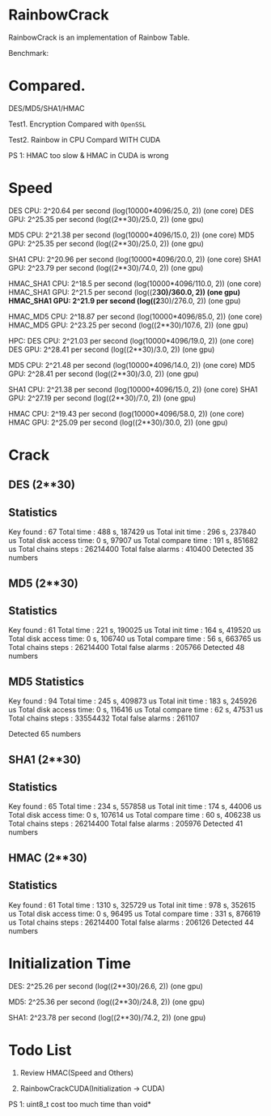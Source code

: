RainbowCrack
=====

RainbowCrack is an implementation of Rainbow Table.

Benchmark:

Compared. 
====
DES/MD5/SHA1/HMAC

Test1. Encryption Compared with `OpenSSL`

Test2. Rainbow in CPU Compard WITH CUDA

PS 1: HMAC too slow & HMAC in CUDA is wrong

Speed
=====
DES CPU: 2^20.64 per second (log(10000*4096/25.0, 2)) (one core)
DES GPU: 2^25.35 per second (log((2**30)/25.0, 2)) (one gpu)

MD5 CPU: 2^21.38 per second (log(10000*4096/15.0, 2)) (one core)
MD5 GPU: 2^25.35 per second (log((2**30)/25.0, 2)) (one gpu)

SHA1 CPU: 2^20.96 per second (log(10000*4096/20.0, 2)) (one core)
SHA1 GPU: 2^23.79 per second (log((2**30)/74.0, 2)) (one gpu)

HMAC_SHA1 CPU: 2^18.5 per second (log(10000*4096/110.0, 2)) (one core)
HMAC_SHA1 GPU: 2^21.5 per second (log((2**30)/360.0, 2)) (one gpu)
HMAC_SHA1 GPU: 2^21.9 per second (log((2**30)/276.0, 2)) (one gpu)

HMAC_MD5  CPU: 2^18.87 per second (log(10000*4096/85.0, 2)) (one core)
HMAC_MD5  GPU: 2^23.25 per second (log((2**30)/107.6, 2)) (one gpu)

HPC:
DES CPU: 2^21.03 per second (log(10000*4096/19.0, 2)) (one core)
DES GPU: 2^28.41 per second (log((2**30)/3.0, 2)) (one gpu)

MD5 CPU: 2^21.48 per second (log(10000*4096/14.0, 2)) (one core)
MD5 GPU: 2^28.41 per second (log((2**30)/3.0, 2)) (one gpu)

SHA1 CPU: 2^21.38 per second (log(10000*4096/15.0, 2)) (one core)
SHA1 GPU: 2^27.19 per second (log((2**30)/7.0, 2)) (one gpu)

HMAC CPU: 2^19.43 per second (log(10000*4096/58.0, 2)) (one core)
HMAC GPU: 2^25.09 per second (log((2**30)/30.0, 2)) (one gpu)

Crack
=====
DES (2**30)
-------------------------------------------------------
Statistics
-------------------------------------------------------
Key found             : 67
Total time            : 488 s, 187429 us
Total init time       : 296 s, 237840 us
Total disk access time: 0 s, 97907 us
Total compare time    : 191 s, 851682 us
Total chains steps    : 26214400
Total false alarms    : 410400
Detected 35 numbers

MD5 (2**30)
-------------------------------------------------------
Statistics
-------------------------------------------------------
Key found             : 61
Total time            : 221 s, 190025 us
Total init time       : 164 s, 419520 us
Total disk access time: 0 s, 106740 us
Total compare time    : 56 s, 663765 us
Total chains steps    : 26214400
Total false alarms    : 205766
Detected 48 numbers


MD5
Statistics
-------------------------------------------------------
Key found             : 94
Total time            : 245 s, 409873 us
Total init time       : 183 s, 245926 us
Total disk access time: 0 s, 116416 us
Total compare time    : 62 s, 47531 us
Total chains steps    : 33554432
Total false alarms    : 261107

Detected 65 numbers


SHA1 (2**30)
-------------------------------------------------------
Statistics
-------------------------------------------------------
Key found             : 65
Total time            : 234 s, 557858 us
Total init time       : 174 s, 44006 us
Total disk access time: 0 s, 107614 us
Total compare time    : 60 s, 406238 us
Total chains steps    : 26214400
Total false alarms    : 205976
Detected 41 numbers


HMAC (2**30)
-------------------------------------------------------
Statistics
-------------------------------------------------------
Key found             : 61
Total time            : 1310 s, 325729 us
Total init time       : 978 s, 352615 us
Total disk access time: 0 s, 96495 us
Total compare time    : 331 s, 876619 us
Total chains steps    : 26214400
Total false alarms    : 206126
Detected 44 numbers

Initialization Time
===
DES:  2^25.26 per second (log((2**30)/26.6, 2)) (one gpu)

MD5:  2^25.36 per second (log((2**30)/24.8, 2)) (one gpu)

SHA1: 2^23.78 per second (log((2**30)/74.2, 2)) (one gpu)

Todo List
===
1. Review HMAC(Speed and Others)

2. RainbowCrackCUDA(Initialization -> CUDA)

PS 1: uint8_t cost too much time than void*
